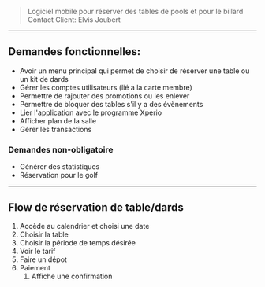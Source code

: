 >Logiciel mobile pour réserver des tables de pools et pour le billard
Contact Client: Elvis Joubert
 
 ---
## Demandes fonctionnelles:
- Avoir un menu principal qui permet de choisir de réserver une table ou un kit de dards
- Gérer les comptes utilisateurs (lié a la carte membre)
- Permettre de rajouter des promotions ou les enlever
- Permettre de bloquer des tables s'il y a des évènements
- Lier l'application avec le programme Xperio
- Afficher plan de la salle
- Gérer les transactions

### Demandes non-obligatoire
- Générer des statistiques
- Réservation pour le golf

---
## Flow de réservation de table/dards
1. Accède au calendrier et choisi une date
2. Choisir la table
3. Choisir la période de temps désirée
4. Voir le tarif
5. Faire un dépot
6. Paiement
	1. Affiche une confirmation
